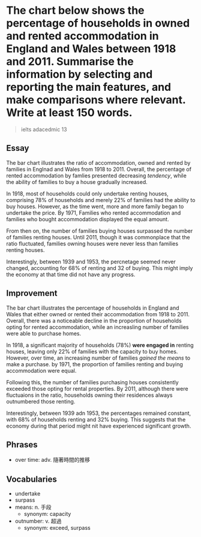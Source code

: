 # The chart below shows the percentage of households in owned and rented accommodation in England and Wales between 1918 and 2011. Summarise the information by selecting and reporting the main features, and make comparisons where relevant. Write at least 150 words.

> ielts adacedmic 13

## Essay

The bar chart illustrates the ratio of accommodation, owned and rented by families in Englnad and Wales from 1918 to 2011. Overall, the percentage of rented accommodation by famlies presented decreasing *tendency*, while the ability of families to buy a house gradually increased.

In 1918, most of households could only undertake renting houses, comprising 78% of households and merely 22% of families had the ability to buy houses. However, as the time went, more and more family began to undertake the price. By 1971, Families who rented accommodation and families who bought accommodation displayed the equal amount.

From then on, the number of families buying houses surpassed the number of families renting houses. Until 2011, though it was commonplace that the ratio fluctuated, families owning houses were never less than families renting houses.

Interestingly, between 1939 and 1953, the percnetage seemed never changed, accounting for 68% of renting and 32 of buying. This might imply the economy at that time did not have any progress.

## Improvement

The bar chart illustrates the percentage of households in England and Wales that either owned or rented their accommodation from 1918 to 2011. Overall, there was a noticeable decline in the proportion of households opting for rented accommodation, while an increasling number of families were able to purchase homes.

In 1918, a significant majority of households (78%) **were engaged in** renting houses, leaving only 22% of families with the capacity to buy homes. However, over time, an increasing number of families *gained the means* to make a purchase. by 1971, the proportion of families renting and buying accommodation were equal.

Following this, the number of families purchasing houses consistently exceeded those opting for rental properties. By 2011, although there were fluctuaions in the ratio, households owning their residences always outnumbered those renting.

Interestingly, between 1939 adn 1953, the percentages remained constant, with 68% of households renting and 32% buying. This suggests that the economy during that period might nit have experienced significant growth.

## Phrases

- over time: adv. 隨著時間的推移

## Vocabularies

- undertake
- surpass
- means: n. 手段
  - synonym: capacity
- outnumber: v. 超過
  - synonym: exceed, surpass